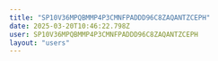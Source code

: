 ```yaml
---
title: "SP10V36MPQBMMP4P3CMNFPADDD96C8ZAQANTZCEPH"
date: 2025-03-20T10:46:22.798Z
user: SP10V36MPQBMMP4P3CMNFPADDD96C8ZAQANTZCEPH
layout: "users"
---
```

    